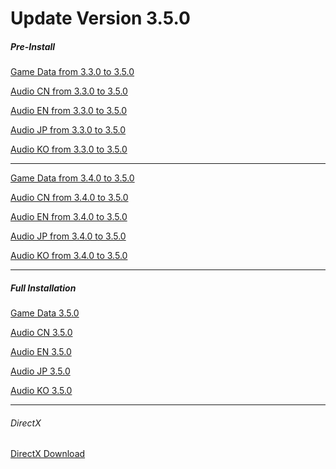 # Update Version 3.5.0
  
##### Pre-Install
 
 [Game Data from 3.3.0 to 3.5.0](https://autopatchhk.yuanshen.com/client_app/update/hk4e_global/10/game_3.3.0_3.5.0_hdiff_jFk1USEdyHepP3uG.zip)
  
 [Audio CN from 3.3.0 to 3.5.0](https://autopatchhk.yuanshen.com/client_app/update/hk4e_global/10/zh-cn_3.3.0_3.5.0_hdiff_DuVQLAq1nkay7Yo4.zip) 
  
 [Audio EN from 3.3.0 to 3.5.0](https://autopatchhk.yuanshen.com/client_app/update/hk4e_global/10/en-us_3.3.0_3.5.0_hdiff_ep1y7wDFiLnjb5rW.zip) 
  
 [Audio JP from 3.3.0 to 3.5.0](https://autopatchhk.yuanshen.com/client_app/update/hk4e_global/10/ja-jp_3.3.0_3.5.0_hdiff_lcO03yi4gv5jhmwG.zip) 
  
 [Audio KO from 3.3.0 to 3.5.0](https://autopatchhk.yuanshen.com/client_app/update/hk4e_global/10/ko-kr_3.3.0_3.5.0_hdiff_YVM8xuZhWgNnjHAI.zip) 
  
 <hr> 
  
 [Game Data from 3.4.0 to 3.5.0](https://autopatchhk.yuanshen.com/client_app/update/hk4e_global/10/game_3.4.0_3.5.0_hdiff_rXYAZvelstu54E2c.zip) 
  
 [Audio CN from 3.4.0 to 3.5.0](https://autopatchhk.yuanshen.com/client_app/update/hk4e_global/10/zh-cn_3.4.0_3.5.0_hdiff_9T2Ac7RCKs0651G8.zip) 
  
 [Audio EN from 3.4.0 to 3.5.0](https://autopatchhk.yuanshen.com/client_app/update/hk4e_global/10/en-us_3.4.0_3.5.0_hdiff_bCHgs9NcSPI54hK3.zip) 
  
 [Audio JP from 3.4.0 to 3.5.0](https://autopatchhk.yuanshen.com/client_app/update/hk4e_global/10/ja-jp_3.4.0_3.5.0_hdiff_7GSo18Z9C2rOiDjp.zip) 
  
 [Audio KO from 3.4.0 to 3.5.0](https://autopatchhk.yuanshen.com/client_app/update/hk4e_global/10/ko-kr_3.4.0_3.5.0_hdiff_CvwZI7isgHbkAanc.zip) 
   
 <hr> 
  
##### Full Installation
 
 [Game Data 3.5.0](https://autopatchhk.yuanshen.com/client_app/download/pc_zip/20230220120928_iIYV9krGiWL06eeB/GenshinImpact_3.5.0.zip) 
  
 [Audio CN 3.5.0](https://autopatchhk.yuanshen.com/client_app/download/pc_zip/20230220120928_iIYV9krGiWL06eeB/Audio_Chinese_3.5.0.zip) 
  
 [Audio EN 3.5.0](https://autopatchhk.yuanshen.com/client_app/download/pc_zip/20230220120928_iIYV9krGiWL06eeB/Audio_English(US)_3.5.0.zip) 
  
 [Audio JP 3.5.0](https://autopatchhk.yuanshen.com/client_app/download/pc_zip/20230220120928_iIYV9krGiWL06eeB/Audio_Japanese_3.5.0.zip) 
  
 [Audio KO 3.5.0](https://autopatchhk.yuanshen.com/client_app/download/pc_zip/20230220120928_iIYV9krGiWL06eeB/Audio_Korean_3.5.0.zip)
  
 <hr> 
  
###### DirectX
 [DirectX Download](https://autopatchhk.yuanshen.com/client_app/plugins/DXSETUP.zip)
